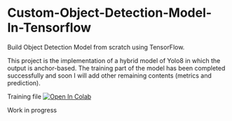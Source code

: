 # Custom-Object-Detection-Model-In-Tensorflow
Build Object Detection Model from scratch using TensorFlow.

This project is the implementation of a hybrid model of Yolo8 in which the output is anchor-based. 
The training part of the model has been completed successfully and soon I will add other remaining contents (metrics and prediction).

Training file
<a href="https://colab.research.google.com/drive/1CkXuwCmxN3oYyfe2wUHc4yfmgIEgCcT7?usp=sharing"><img src="https://colab.research.google.com/assets/colab-badge.svg" alt="Open In Colab"></a>

Work in progress

